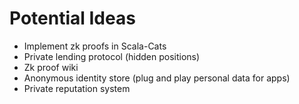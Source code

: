 # Potential Ideas
- Implement zk proofs in Scala-Cats
- Private lending protocol (hidden positions)
- Zk proof wiki
- Anonymous identity store (plug and play personal data for apps)
- Private reputation system
